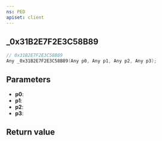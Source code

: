 ```yaml
---
ns: PED
apiset: client
---
```

## _0x31B2E7F2E3C58B89

```c
// 0x31B2E7F2E3C58B89
Any _0x31B2E7F2E3C58B89(Any p0, Any p1, Any p2, Any p3);
```


## Parameters
* **p0**:
* **p1**:
* **p2**:
* **p3**:

## Return value